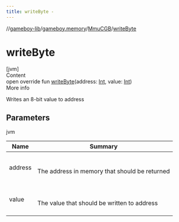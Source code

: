 ```yaml
---
title: writeByte -
---
```

//[gameboy-lib](../../index.md)/[gameboy.memory](../index.md)/[MmuCGB](index.md)/[writeByte](write-byte.md)



# writeByte  
[jvm]  
Content  
open override fun [writeByte](write-byte.md)(address: [Int](https://kotlinlang.org/api/latest/jvm/stdlib/kotlin/-int/index.html), value: [Int](https://kotlinlang.org/api/latest/jvm/stdlib/kotlin/-int/index.html))  
More info  


Writes an 8-bit value to address



## Parameters  
  
jvm  
  
|  Name|  Summary| 
|---|---|
| <a name="gameboy.memory/MmuCGB/writeByte/#kotlin.Int#kotlin.Int/PointingToDeclaration/"></a>address| <a name="gameboy.memory/MmuCGB/writeByte/#kotlin.Int#kotlin.Int/PointingToDeclaration/"></a><br><br>The address in memory that should be returned<br><br>
| <a name="gameboy.memory/MmuCGB/writeByte/#kotlin.Int#kotlin.Int/PointingToDeclaration/"></a>value| <a name="gameboy.memory/MmuCGB/writeByte/#kotlin.Int#kotlin.Int/PointingToDeclaration/"></a><br><br>The value that should be written to address<br><br>
  
  



